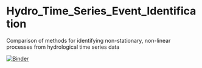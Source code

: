 # Hydro_Time_Series_Event_Identification
Comparison of methods for identifying non-stationary, non-linear processes from hydrological time series data 

[![Binder](https://mybinder.org/badge_logo.svg)](https://mybinder.org/v2/gh/daniel-partington/Hydro_Time_Series_Event_Identification/master)
